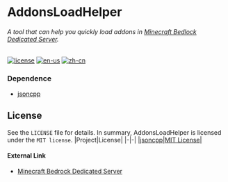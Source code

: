 # AddonsLoadHelper
###### A tool that can help you quickly load addons in [Minecraft Bedlock Dedicated Server](#external-link).

[![license](https://img.shields.io/badge/license-MIT-blue)](https://github.com/M1a0w0/AddonsLoadHelper/blob/main/LICENSE)
[![en-us](https://img.shields.io/badge/language-English-blue)](https://github.com/M1a0w0/AddonsLoadHelper/blob/main/README.md)
[![zh-cn](https://img.shields.io/badge/语言-简体中文-green)](https://github.com/M1a0w0/AddonsLoadHelper/blob/main/README_zh-cn.md)

### Dependence
- [jsoncpp](https://github.com/open-source-parsers/jsoncpp)

## License
See the `LICENSE` file for details. In summary, AddonsLoadHelper is licensed under the `MIT license`.
|Project|License|
|-|-|
|[jsoncpp](https://github.com/open-source-parsers/jsoncpp)|[MIT License](https://github.com/open-source-parsers/jsoncpp/blob/master/LICENSE)|

#### External Link
- [Minecraft Bedrock Dedicated Server](https://www.minecraft.net/en-us/download/server/bedrock)